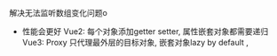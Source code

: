
解决无法监听数组变化问题o

- 性能会更好
	Vue2: 每个对象添加getter setter, 属性嵌套对象都需要递归
	Vue3: Proxy 只代理最外层的目标对象, 嵌套对象lazy by default ,
 